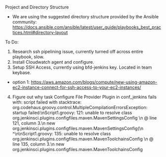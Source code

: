 Project and Directory Structure
- We are using the suggested directory structure provided by the Ansible community: https://docs.ansible.com/ansible/latest/user_guide/playbooks_best_practices.html#directory-layout

To Do: 
1. Research ssh pipelining issue, currently turned off across entire playbook, slow. 
2. Install Cloudwatch agent and configure. 
3. Setup SSH Access, currently using bfd-jenkins key. Located in team keybase. 
  - option 1: https://aws.amazon.com/blogs/compute/new-using-amazon-ec2-instance-connect-for-ssh-access-to-your-ec2-instances/
4. Figure out why task Configure File Provider Plugin in conf_jenkins fails with: 
script failed with stacktrace: org.codehaus.groovy.control.MultipleCompilationErrorsException: startup failed:\nScript1.groovy: 121: unable to resolve class org.jenkinsci.plugins.configfiles.maven.MavenSettingsConfig \n @ line 121, column 3.\n     new org.jenkinsci.plugins.configfiles.maven.MavenSettingsConfig(\n     ^\n\nScript1.groovy: 135: unable to resolve class org.jenkinsci.plugins.configfiles.maven.MavenToolchainsConfig \n @ line 135, column 3.\n     new org.jenkinsci.plugins.configfiles.maven.MavenToolchainsConfig
